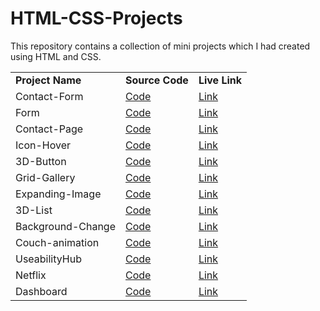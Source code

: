 # HTML-CSS-Projects
This repository contains a collection of mini projects which I had created using HTML and CSS.

<table>
    <tr>
        <td><b>Project Name</b></td>
        <td><b>Source Code</b></td>
        <td><b>Live Link</b></td>
    </tr>
    <tr>
        <td>Contact-Form</td>
        <td><a href="https://github.com/moheebk123/Contact-Form">Code</a></td>
        <td><a href="https://moheeb-khan-contact-form.vercel.app">Link</a></td>
    </tr>
    <tr>
        <td>Form</td>
        <td><a href="https://github.com/moheebk123/Form">Code</a></td>
        <td><a href="https://moheeb-khan-form.vercel.app">Link</a></td>
    </tr>
    <tr>
        <td>Contact-Page</td>
        <td><a href="https://github.com/moheebk123/ContactPage">Code</a></td>
        <td><a href="https://moheeb-khan-contact-page.vercel.app">Link</a></td>
    </tr>
    <tr>
        <td>Icon-Hover</td>
        <td><a href="https://github.com/moheebk123/Icon-Hover">Code</a></td>
        <td><a href="https://moheeb-khan-icon-hover.vercel.app">Link</a></td>
    </tr>
    <tr>
        <td>3D-Button</td>
        <td><a href="https://github.com/moheebk123/3D-Button">Code</a></td>
        <td><a href="https://moheeb-khan-3d-button-ten.vercel.app">Link</a></td>
    </tr>
    <tr>
        <td>Grid-Gallery</td>
        <td><a href="https://github.com/moheebk123/Grid-Gallery">Code</a></td>
        <td><a href="https://moheeb-khan-grid-gallery.vercel.app">Link</a></td>
    </tr>
    <tr>
        <td>Expanding-Image</td>
        <td><a href="https://github.com/moheebk123/Expanding-Image">Code</a></td>
        <td><a href="https://moheeb-khan-expanding-image.vercel.app">Link</a></td>
    </tr>
    <tr>
        <td>3D-List</td>
        <td><a href="https://github.com/moheebk123/3D-List">Code</a></td>
        <td><a href="https://moheeb-khan-3d-list.vercel.app">Link</a></td>
    </tr>
    <tr>
        <td>Background-Change</td>
        <td><a href="https://github.com/moheebk123/Background-Change">Code</a></td>
        <td><a href="https://moheeb-khan-background-change.vercel.app">Link</a></td>
    </tr>
    <tr>
        <td>Couch-animation</td>
        <td><a href="https://github.com/moheebk123/Couch-animation">Code</a></td>
        <td><a href="https://moheeb-khan-couch-animation.vercel.app">Link</a></td>
    </tr>
    <tr>
        <td>UseabilityHub</td>
        <td><a href="https://github.com/moheebk123/UseabilityHub">Code</a></td>
        <td><a href="https://moheeb-khan-useability-hub.vercel.app">Link</a></td>
    </tr>
    <tr>
        <td>Netflix</td>
        <td><a href="https://github.com/moheebk123/Netflix">Code</a></td>
        <td><a href="https://moheeb-khan-netflix.vercel.app">Link</a></td>
    </tr>
    <tr>
        <td>
            Dashboard
        </td>
        <td><a href="https://github.com/moheebk123/Dashboard-Bootstrap">Code</a></td>
        <td><a href="https://moheeb-khan-dashboard-bootstrap.vercel.app">Link</a></td>
    </tr>
</table>

